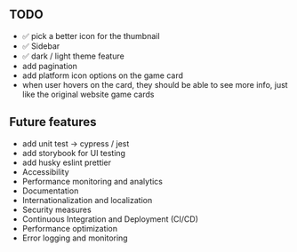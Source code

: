 ## TODO

* ✅ pick a better icon for the thumbnail
* ✅ Sidebar
* ✅ dark / light theme feature
* add pagination
* add platform icon options on the game card
* when user hovers on the card, they should be able to see more info, just like the original website game cards

## Future features

* add unit test -> cypress / jest
* add storybook for UI testing
* add husky eslint prettier
* Accessibility
* Performance monitoring and analytics
* Documentation
* Internationalization and localization
* Security measures
* Continuous Integration and Deployment (CI/CD)
* Performance optimization
* Error logging and monitoring
